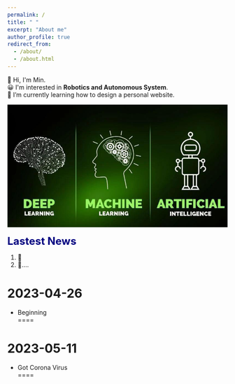 ```yaml
---
permalink: /
title: " "
excerpt: "About me"
author_profile: true
redirect_from: 
  - /about/
  - /about.html
---
```


👋 Hi, I'm Min.  
😀 I'm interested in __Robotics and Autonomous System__.  
🌱 I’m currently learning how to design a personal website.  

<img src="/images/about.jpg" alt="AI" title="AI change world!" width="600" >  

<font color=Navy size=5 > <strong> Lastest News </strong> </font>  

1. 🚀  
2. 🌟....  

# 2023-04-26  
- Beginning  
====  
# 2023-05-11  
- Got Corona Virus  
====  

